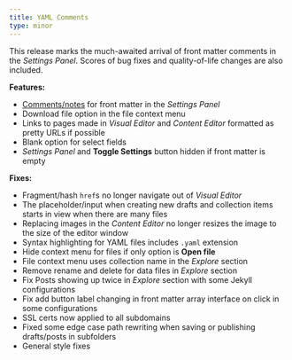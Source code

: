 ```yaml
---
title: YAML Comments
type: minor
---
```



This release marks the much-awaited arrival of front matter comments in the *Settings Panel*. Scores of bug fixes and quality-of-life changes are also included.

**Features:**

* [Comments/notes](/editing/options/#comments) for front matter in the *Settings Panel*
* Download file option in the file context menu
* Links to pages made in *Visual Editor* and *Content Editor* formatted as pretty URLs if possible
* Blank option for select fields
* *Settings Panel* and **Toggle Settings** button hidden if front matter is empty


**Fixes:**

* Fragment/hash `href`s no longer navigate out of *Visual Editor*
* The placeholder/input when creating new drafts and collection items starts in view when there are many files
* Replacing images in the *Content Editor* no longer resizes the image to the size of the editor window
* Syntax highlighting for YAML files includes `.yaml` extension
* Hide context menu for files if only option is **Open file**
* File context menu uses collection name in the *Explore* section
* Remove rename and delete for data files in *Explore* section
* Fix Posts showing up twice in *Explore* section with some Jekyll configurations
* Fix add button label changing in front matter array interface on click in some configurations
* SSL certs now applied to all subdomains
* Fixed some edge case path rewriting when saving or publishing drafts/posts in subfolders
* General style fixes